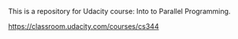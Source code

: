 This is a repository for Udacity course: Into to Parallel Programming.


https://classroom.udacity.com/courses/cs344
